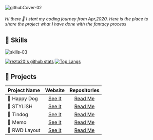 ![githubCover-02](https://user-images.githubusercontent.com/63142258/104089677-a0777280-52ab-11eb-9ea1-674b45661ae9.png)
###### Hi there 👋 I start my coding journey from Apr,2020. Here is the place to share the project what I have done with the fantacy process

## :wrench: Skills
![skills-03](https://user-images.githubusercontent.com/63142258/104088656-6efaa900-52a3-11eb-91ab-097e75845778.png)

[![rezta20's github stats](https://github-readme-stats.vercel.app/api?username=rezta20&theme=tokyonight&show_icons=true)](https://github.com/anuraghazra/github-readme-stats)
[![Top Langs](https://github-readme-stats.vercel.app/api/top-langs/?username=rezta20&theme=tokyonight&show_icons=true)](https://github.com/anuraghazra/github-readme-stats)

## :rocket: Projects
| Project Name| Website | Repositories
--- | :---: | :---:
| :paw_prints: Happy Dog      | [See It](https://rezta20.github.io/HappyDog/html/homepage.html "Happy Dog") |[Read Me](https://rezta20.github.io/HappyDog/html/homepage.html "Happy Dog") 
| :dress: STYLiSH      | [See It](https://rezta20.github.io/STYLiSH/stylish/html/index.html "STYLiSH") |[Read Me](https://rezta20.github.io/HappyDog/html/homepage.html "Happy Dog") 
| :dog: Tindog      | [See It](https://rezta20.github.io/Tindog/ "Tindog") |[Read Me](https://rezta20.github.io/HappyDog/html/homepage.html "Happy Dog") 
| :memo: Memo      | [See It](https://rezta20.github.io/React-exam/ "Memo") |[Read Me](https://rezta20.github.io/HappyDog/html/homepage.html "Happy Dog") 
| :space_invader: RWD Layout      | [See It](https://rezta20.github.io/remote-assignments/week-2/index.html#item1 "RWD Layout") |[Read Me](https://rezta20.github.io/HappyDog/html/homepage.html "Happy Dog") 




<!--
**Rezta20/Rezta20** is a ✨ _special_ ✨ repository because its `README.md` (this file) appears on your GitHub profile.

Here are some ideas to get you started:

- 🔭 I’m currently working on ...
- 🌱 I’m currently learning ...
- 👯 I’m looking to collaborate on ...
- 🤔 I’m looking for help with ...
- 💬 Ask me about ...
- 📫 How to reach me: ...
- 😄 Pronouns: ...
- ⚡ Fun fact: ...
-->
